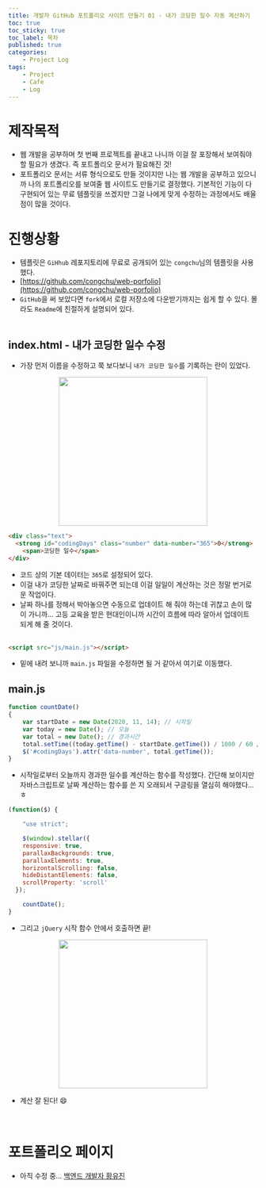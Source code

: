 ```yaml
---
title: 개발자 GitHub 포트폴리오 사이트 만들기 01 - 내가 코딩한 일수 자동 계산하기
toc: true
toc_sticky: true
toc_label: 목차
published: true
categories:
    - Project Log
tags:
    - Project
    - Cafe
    - Log
---
```

# 제작목적
* 웹 개발을 공부하며 첫 번째 프로젝트를 끝내고 나니까 이걸 잘 포장해서 보여줘야 할 필요가 생겼다. 즉 포트폴리오 문서가 필요해진 것!
* 포트폴리오 문서는 서류 형식으로도 만들 것이지만 나는 웹 개발을 공부하고 있으니까 나의 포트폴리오를 보여줄 웹 사이트도 만들기로 결정했다. 기본적인 기능이 다 구현되어 있는 무료 템플릿을 쓰겠지만 그걸 나에게 맞게 수정하는 과정에서도 배울 점이 많을 것이다.

# 진행상황
* 템플릿은 `GiHhub` 레포지토리에 무료로 공개되어 있는 `congchu`님의 템플릿을 사용했다.
* [https://github.com/congchu/web-porfolio](https://github.com/congchu/web-porfolio)
* `GitHub`을 써 보았다면 `fork`에서 로컬 저장소에 다운받기까지는 쉽게 할 수 있다. 몰라도 `Readme`에 친절하게 설명되어 있다.<br><br>

## index.html - 내가 코딩한 일수 수정
* 가장 먼저 이름을 수정하고 쭉 보다보니 `내가 코딩한 일수`를 기록하는 란이 있었다.

<p align="center"><img src="../../assets/images/codingDaysDefault.png" width="300"></p>

```html
<div class="text">
  <strong id="codingDays" class="number" data-number="365">0</strong>
    <span>코딩한 일수</span>
</div>
```

* 코드 상의 기본 데이터는 `365`로 설정되어 있다.
* 이걸 내가 코딩한 날짜로 바꿔주면 되는데 이걸 일일이 계산하는 것은 정말 번거로운 작업이다.
* 날짜 하나를 정해서 박아놓으면 수동으로 업데이트 해 줘야 하는데 귀찮고 손이 많이 가니까... 고등 교육을 받은 현대인이니까 시간이 흐름에 따라 알아서 업데이트 되게 해 줄 것이다.<br><br>

```html
<script src="js/main.js"></script>
```

* 밑에 내려 보니까 `main.js` 파일을 수정하면 될 거 같아서 여기로 이동했다.

## main.js

```javascript
function countDate()
{
    var startDate = new Date(2020, 11, 14); // 시작일
    var today = new Date(); // 오늘
    var total = new Date(); // 경과시간
    total.setTime((today.getTime() - startDate.getTime()) / 1000 / 60 / 60 / 24);
    $('#codingDays').attr('data-number', total.getTime());
}
```

* 시작일로부터 오늘까지 경과한 일수를 계산하는 함수를 작성했다. 간단해 보이지만 자바스크립트로 날짜 계산하는 함수를 쓴 지 오래되서 구글링을 열심히 해야했다...ㅎ

```javascript
(function($) {

    "use strict";

    $(window).stellar({
    responsive: true,
    parallaxBackgrounds: true,
    parallaxElements: true,
    horizontalScrolling: false,
    hideDistantElements: false,
    scrollProperty: 'scroll'
  });

    countDate();
}
```

* 그리고 `jQuery` 시작 함수 안에서 호출하면 끝!

<p align="center"><img src="../../assets/images/codingDaysUpdate.png" width="300"></p>

* 계산 잘 된다! 😄<br><br><br>

# 포트폴리오 페이지
* 아직 수정 중... [백엔드 개발자 황유진](https://miro7923.github.io/web-porfolio/)
